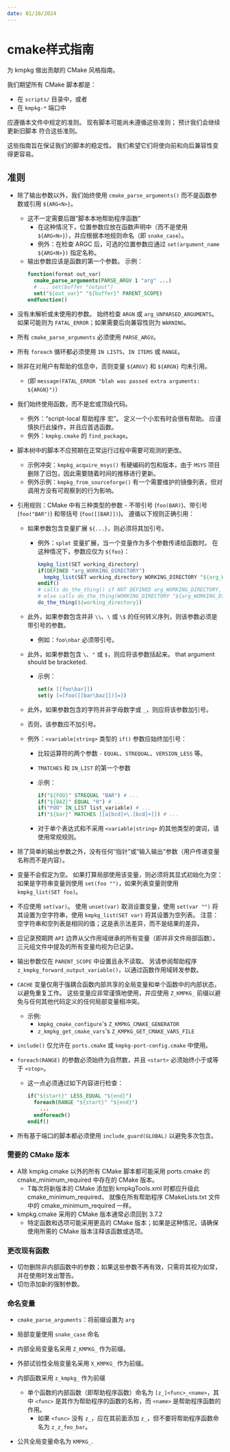 ```yaml
---
date: 01/10/2024
---
```

# cmake样式指南

为 kmpkg 做出贡献的 CMake 风格指南。

我们期望所有 CMake 脚本都是：

- 在 `scripts/` 目录中，或者
- 在 `kmpkg-*` 端口中

应遵循本文件中规定的准则。 现有脚本可能尚未遵循这些准则； 预计我们会继续更新旧脚本
符合这些准则。

这些指南旨在保证我们的脚本的稳定性。 我们希望它们将使向前和向后兼容性变得更容易。

## 准则

- 除了输出参数以外，我们始终使用 `cmake_parse_arguments()` 而不是函数参数或引用 `${ARG<N>}`。
  - 这不一定需要后跟“脚本本地帮助程序函数”
    - 在这种情况下，位置参数应放在函数声明中（而不是使用 `${ARG<N>}`），并应根据本地规则命名（即 `snake_case`）。
    - 例外：在检查 ARGC 后，可选的位置参数应通过 `set(argument_name ${ARG<N>})` 指定名称。
  - 输出参数应该是函数的第一个参数。 示例：
      ```cmake
      function(format out_var)
        cmake_parse_arguments(PARSE_ARGV 1 "arg" ...)
        # ... set(buffer "output")
        set("${out_var}" "${buffer}" PARENT_SCOPE)
      endfunction()
      ```
- 没有未解析或未使用的参数。 始终检查 `ARGN` 或 `arg_UNPARSED_ARGUMENTS`。 如果可能则为 `FATAL_ERROR`；如果需要后向兼容性则为 `WARNING`。
- 所有 `cmake_parse_arguments` 必须使用 `PARSE_ARGV`。
- 所有 `foreach` 循环都必须使用 `IN LISTS`、`IN ITEMS` 或 `RANGE`。
- 除非在对用户有帮助的信息中，否则变量 `${ARGV}` 和 `${ARGN}` 均未引用。
  - (即 `message(FATAL_ERROR "blah was passed extra arguments: ${ARGN}")`）
- 我们始终使用函数，而不是宏或顶级代码。
  - 例外：“script-local 帮助程序 宏”。 定义一个小宏有时会很有帮助。 应谨慎执行此操作，并且应首选函数。
  - 例外：`kmpkg.cmake` 的 `find_package`。
- 脚本树中的脚本不应预期在正常运行过程中需要可观测的更改。
  - 示例冲突：`kmpkg_acquire_msys()` 有硬编码的包和版本，由于 `MSYS` 项目删除了旧包，因此需要随着时间的推移进行更新。
  - 例外示例：`kmpkg_from_sourceforge()` 有一个需要维护的镜像列表，但对调用方没有可观察到的行为影响。
- 引用规则：CMake 中有三种类型的参数 - 不带引号 (`foo(BAR)`)、带引号 (`foo("BAR")`) 和带括号 (`foo([[BAR]])`)。 遵循以下规则正确引用：
  - 如果参数包含变量扩展 `${...}`，则必须将其加引号。
    - 例外：`splat` 变量扩展，当一个变量作为多个参数传递给函数时。 在这种情况下，参数应仅为 `${foo}`：
      ```cmake
      kmpkg_list(SET working_directory)
      if(DEFINED "arg_WORKING_DIRECTORY")
        kmpkg_list(SET working_directory WORKING_DIRECTORY "${arg_WORKING_DIRECTORY}")
      endif()
      # calls do_the_thing() if NOT DEFINED arg_WORKING_DIRECTORY,
      # else calls do_the_thing(WORKING_DIRECTORY "${arg_WORKING_DIRECTORY}")
      do_the_thing(${working_directory})
      ```

  - 此外，如果参数包含并非 `\\`、`\` 或 `\$` 的任何转义序列，则该参数必须是带引号的参数。
    - 例如：`foo\nbar` 必须带引号。
  - 此外，如果参数包含 `\`、`"` 或 `$`，则应将该参数括起来。
    that argument should be bracketed.
    - 示例：

      ```cmake
      set(x [[foo\bar]])
      set(y [=[foo([[bar\baz]])]=])
      ```

  - 此外，如果参数包含的字符并非字母数字或 `_`，则应将该参数加引号。
  - 否则，该参数应不加引号。
  - 例外：`<variable|string>` 类型的 `if()` 参数应始终加引号：
    - 比较运算符的两个参数 `-` `EQUAL`、`STREQUAL`、`VERSION_LESS` 等。
    - `TMATCHES` 和 `IN_LIST` 的第一个参数
    - 示例：

      ```cmake
      if("${FOO}" STREQUAL "BAR") # ...
      if("${BAZ}" EQUAL "0") # ...
      if("FOO" IN_LIST list_variable) # ...
      if("${bar}" MATCHES [[a[bcd]+\.[bcd]+]]) # ...
      ```

    - 对于单个表达式和不采用 `<variable|string>` 的其他类型的谓词，请使用常规规则。
- 除了简单的输出参数之外，没有任何“指针”或“输入输出”参数（用户传递变量名称而不是内容）。
- 变量不会假定为空。 如果打算局部使用该变量，则必须将其显式初始化为空：如果是字符串变量则使用 `set(foo "")`，如果列表变量则使用 `kmpkg_list(SET foo)`。
- 不应使用 `set(var)`。 使用 `unset(var)` 取消设置变量，使用 `set(var "")` 将其设置为空字符串，使用 `kmpkg_list(SET var)` 将其设置为空列表。 注意：空字符串和空列表是相同的值；这是表示法差异，而不是结果的差异。
- 应记录预期跨 `API` 边界从父作用域继承的所有变量（即并非文件局部函数）。 三元组文件中提及的所有变量均视为已记录。
- 输出参数仅在 `PARENT_SCOPE` 中设置且永不读取。 另请参阅帮助程序 `z_kmpkg_forward_output_variable()`，以通过函数作用域转发参数。
- `CACHE` 变量仅用于强耦合函数内部共享的全局变量和单个函数中的内部状态，以避免重复工作。 这些变量应非常谨慎地使用，并应使用 `Z_KMPKG_` 前缀以避免与任何其他代码定义的任何局部变量相冲突。
  - 示例:
    - `kmpkg_cmake_configure`'s `Z_KMPKG_CMAKE_GENERATOR`
    - `z_kmpkg_get_cmake_vars`'s `Z_KMPKG_GET_CMAKE_VARS_FILE`
- `include()` 仅允许在 `ports.cmake` 或 `kmpkg-port-config.cmake` 中使用。
- `foreach(RANGE)` 的参数必须始终为自然数，并且 `<start>` 必须始终小于或等于 `<stop>`。
  - 这一点必须通过如下内容进行检查：

    ```cmake
    if("${start}" LESS_EQUAL "${end}")
      foreach(RANGE "${start}" "${end}")
        ...
      endforeach()
    endif()
    ```
  
- 所有基于端口的脚本都必须使用 `include_guard(GLOBAL)` 以避免多次包含。

### 需要的 CMake 版本

- A除 kmpkg.cmake 以外的所有 CMake 脚本都可能采用 ports.cmake 的 cmake_minimum_required 中存在的 CMake 版本。
  - T每次将新版本的 CMake 添加到 kmpkgTools.xml 时都应升级此 cmake_minimum_required，
  就像在所有帮助程序 CMakeLists.txt 文件中的 cmake_minimum_required 一样。
- kmpkg.cmake 采用的 CMake 版本通常必须回到 3.7.2
  - 特定函数和选项可能采用更高的 CMake 版本；如果是这种情况，请确保使用所需的 CMake 版本注释该函数或选项。

### 更改现有函数

- 切勿删除非内部函数中的参数；如果这些参数不再有效，只需将其视为如常，并在使用时发出警告。
- 切勿添加新的强制参数。

### 命名变量

- `cmake_parse_arguments`：将前缀设置为 `arg`
- 局部变量使用 `snake_case` 命名
- 内部全局变量名采用 `Z_KMPKG_` 作为前缀。
- 外部试验性全局变量名采用 `X_KMPKG_` 作为前缀。

- 内部函数采用 `z_kmpkg_` 作为前缀
  - 单个函数的内部函数（即帮助程序函数）命名为 `[z_]<func>_<name>`，其中 `<func>` 是其作为帮助程序的函数的名称，而 `<name>` 是帮助程序函数的作用。
    - 如果 `<func>` 没有 `z_`，应在其前面添加 `z_`，但不要将帮助程序函数命名为 `z_z_foo_bar`。
- 公共全局变量命名为 `KMPKG_`.
